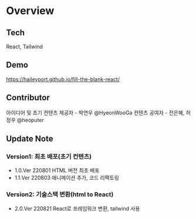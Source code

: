 # Overview

## Tech

React, Tailwind

## Demo

https://haileyport.github.io/fill-the-blank-react/

## Contributor

아이디어 및 초기 컨텐츠 제공자 - 박연우 @HyeonWooGa
컨텐츠 공여자 - 전은혜, 허정우 @heoputer

## Update Note

### **Version1**: 최초 배포(초기 컨텐츠)

- 1.0.Ver 220801 HTML 버전 최초 배포
- 1.1.Ver 220803 애니메이션 추가, 코드 리팩토링

### **Version2**: 기술스택 변환(html to React)

- 2.0.Ver 220821 React로 프레임워크 변환, tailwind 사용

